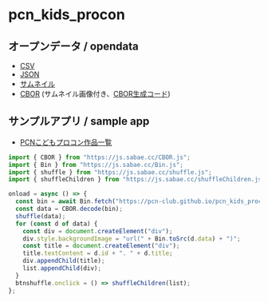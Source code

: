 # pcn_kids_procon

## オープンデータ / opendata

- [CSV](https://pcn-club.github.io/pcn_kids_procon/procon2022/procon2022list.csv)
- [JSON](https://pcn-club.github.io/pcn_kids_procon/procon2022/procon2022list.json)
- [サムネイル](https://github.com/pcn-club/pcn_kids_procon/tree/main/procon2022/thumb)
- [CBOR](https://pcn-club.github.io/pcn_kids_procon/procon2022/procon2022list.cbor) (サムネイル画像付き、[CBOR生成コード](https://github.com/pcn-club/pcn_kids_procon/blob/main/makeCBOR-min.js))

## サンプルアプリ / sample app

- [PCNこどもプロコン作品一覧](https://pcn-club.github.io/pcn_kids_procon/)

```js
import { CBOR } from "https://js.sabae.cc/CBOR.js";
import { Bin } from "https://js.sabae.cc/Bin.js";
import { shuffle } from "https://js.sabae.cc/shuffle.js";
import { shuffleChildren } from "https://js.sabae.cc/shuffleChildren.js";

onload = async () => {
  const bin = await Bin.fetch("https://pcn-club.github.io/pcn_kids_procon/procon2022/procon2022list.cbor");
  const data = CBOR.decode(bin);
  shuffle(data);
  for (const d of data) {
    const div = document.createElement("div");
    div.style.backgroundImage = "url(" + Bin.toSrc(d.data) + ")";
    const title = document.createElement("div");
    title.textContent = d.id + ". " + d.title;
    div.appendChild(title);
    list.appendChild(div);
  }
  btnshuffle.onclick = () => shuffleChildren(list);
};
```
